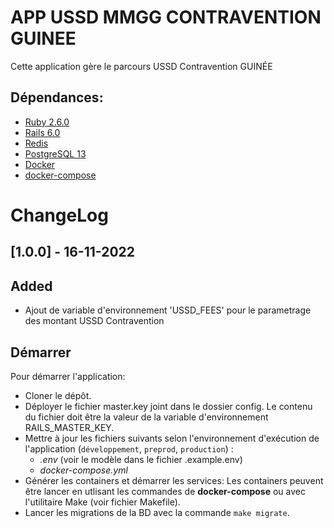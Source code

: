 # APP USSD MMGG CONTRAVENTION GUINEE

Cette application gère le parcours USSD Contravention GUINÉE

## Dépendances:

- [Ruby 2.6.0](https://www.ruby-lang.org/en/)
- [Rails 6.0](https://rubyonrails.org/)
- [Redis](https://redis.io/)
- [PostgreSQL 13](https://www.postgresql.org/)
- [Docker](https://www.docker.com/)
- [docker-compose](https://docs.docker.com/compose/)

# ChangeLog

## [1.0.0] - 16-11-2022

## Added

- Ajout de variable d'environnement 'USSD_FEES' pour le parametrage des montant USSD Contravention

## Démarrer

Pour démarrer l'application:

- Cloner le dépôt.
- Déployer le fichier master.key joint dans le dossier config. Le contenu du fichier doit être la valeur de la variable d'environnement RAILS_MASTER_KEY.
- Mettre à jour les fichiers suivants selon l'environnement d'exécution de l'application (`développement`, `preprod`, `production`) :
  - _.env_ (voir le modèle dans le fichier .example.env)
  - _docker-compose.yml_
- Générer les containers et démarrer les services:
  Les containers peuvent être lancer en utlisant les commandes de **docker-compose** ou avec l'utilitaire Make (voir fichier Makefile).
- Lancer les migrations de la BD avec la commande `make migrate`.
